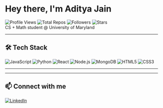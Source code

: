 # Hey there, I'm Aditya Jain 
![Profile Views](https://komarev.com/ghpvc/?username=ajain-us&color=blue&style=flat)
![Total Repos](https://img.shields.io/badge/dynamic/json?color=green&label=Repos&query=public_repos&url=https%3A%2F%2Fapi.github.com%2Fusers%2Fajain-us)
![Followers](https://img.shields.io/github/followers/ajain-us?label=Followers&style=flat&color=orange)
![Stars](https://img.shields.io/github/stars/ajain-us?label=Stars&style=flat&color=yellow)
<br> 
CS + Math student @ University of Maryland  


---

## 🛠️ Tech Stack
![JavaScript](https://img.shields.io/badge/-JavaScript-000?&logo=JavaScript)
![Python](https://img.shields.io/badge/-Python-000?&logo=Python)
![React](https://img.shields.io/badge/-React-000?&logo=React)
![Node.js](https://img.shields.io/badge/-Node.js-000?&logo=node.js)
![MongoDB](https://img.shields.io/badge/-MongoDB-000?&logo=MongoDB)
![HTML5](https://img.shields.io/badge/-HTML5-000?&logo=html5)
![CSS3](https://img.shields.io/badge/-CSS3-000?&logo=css3)


---

---

## 📫 Connect with me
[![LinkedIn](https://img.shields.io/badge/-LinkedIn-blue?logo=Linkedin&logoColor=white)](https://www.linkedin.com/in/aditya-jain-us5/)

